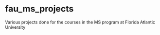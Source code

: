 # fau_ms_projects
Various projects done for the courses in the MS program at Florida Atlantic University
